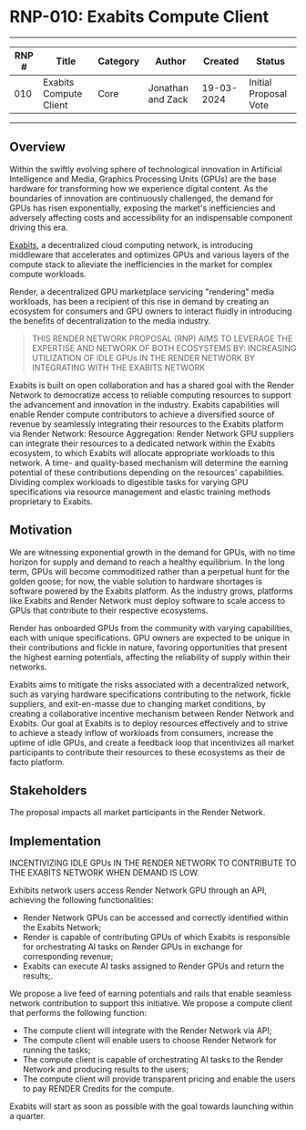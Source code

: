 # RNP-010: Exabits Compute Client

---

| RNP # | Title                  | Category | Author            | Created    | Status                |
| ----- | ---------------------- | -------- | ----------------- | ---------- | --------------------- |
| 010   | Exabits Compute Client | Core     | Jonathan and Zack | 19-03-2024 | Initial Proposal Vote |

---

## Overview

Within the swiftly evolving sphere of technological innovation in Artificial Intelligence and Media, Graphics Processing Units (GPUs) are the base hardware for transforming how we experience digital content. As the boundaries of innovation are continuously challenged, the demand for GPUs has risen exponentially, exposing the market's inefficiencies and adversely affecting costs and accessibility for an indispensable component driving this era.

[Exabits](https://www.exabits.ai/), a decentralized cloud computing network, is introducing middleware that accelerates and optimizes GPUs and various layers of the compute stack to alleviate the inefficiencies in the market for complex compute workloads.

Render, a decentralized GPU marketplace servicing "rendering" media workloads, has been a recipient of this rise in demand by creating an ecosystem for consumers and GPU owners to interact fluidly in introducing the benefits of decentralization to the media industry.

> THIS RENDER NETWORK PROPOSAL (RNP) AIMS TO LEVERAGE THE EXPERTISE AND NETWORK OF BOTH ECOSYSTEMS BY:
> INCREASING UTILIZATION OF IDLE GPUs IN THE RENDER NETWORK BY INTEGRATING WITH THE EXABITS NETWORK

Exabits is built on open collaboration and has a shared goal with the Render Network to democratize access to reliable computing resources to support the advancement and innovation in the industry. Exabits capabilities will enable Render compute contributors to achieve a diversified source of revenue by seamlessly integrating their resources to the Exabits platform via Render Network:
Resource Aggregation: Render Network GPU suppliers can integrate their resources to a dedicated network within the Exabits ecosystem, to which Exabits will allocate appropriate workloads to this network. A time- and quality-based mechanism will determine the earning potential of these contributions depending on the resources' capabilities.
Dividing complex workloads to digestible tasks for varying GPU specifications via resource management and elastic training methods proprietary to Exabits.

## Motivation

We are witnessing exponential growth in the demand for GPUs, with no time horizon for supply and demand to reach a healthy equilibrium. In the long term, GPUs will become commoditized rather than a perpetual hunt for the golden goose; for now, the viable solution to hardware shortages is software powered by the Exabits platform. As the industry grows, platforms like Exabits and Render Network must deploy software to scale access to GPUs that contribute to their respective ecosystems.

Render has onboarded GPUs from the community with varying capabilities, each with unique specifications. GPU owners are expected to be unique in their contributions and fickle in nature, favoring opportunities that present the highest earning potentials, affecting the reliability of supply within their networks.

Exabits aims to mitigate the risks associated with a decentralized network, such as varying hardware specifications contributing to the network, fickle suppliers, and exit-en-masse due to changing market conditions, by creating a collaborative incentive mechanism between Render Network and Exabits. Our goal at Exabits is to deploy resources effectively and to strive to achieve a steady inflow of workloads from consumers, increase the uptime of idle GPUs, and create a feedback loop that incentivizes all market participants to contribute their resources to these ecosystems as their de facto platform.

## Stakeholders

The proposal impacts all market participants in the Render Network.

## Implementation

INCENTIVIZING IDLE GPUs IN THE RENDER NETWORK TO CONTRIBUTE TO THE EXABITS NETWORK WHEN DEMAND IS LOW.

Exhibits network users access Render Network GPU through an API, achieving the following functionalities:

- Render Network GPUs can be accessed and correctly identified within the Exabits Network;
- Render is capable of contributing GPUs of which Exabits is responsible for orchestrating AI tasks on Render GPUs in exchange for corresponding revenue;
- Exabits can execute AI tasks assigned to Render GPUs and return the results;.

We propose a live feed of earning potentials and rails that enable seamless network contribution to support this initiative. We propose a compute client that performs the following function:

- The compute client will integrate with the Render Network via API;
- The compute client will enable users to choose Render Network for running the tasks;
- The compute client is capable of orchestrating AI tasks to the Render Network and producing results to the users;
- The compute client will provide transparent pricing and enable the users to pay RENDER Credits for the compute.

Exabits will start as soon as possible with the goal towards launching within a quarter. 
